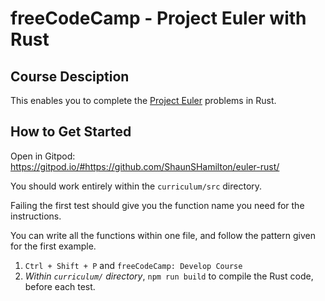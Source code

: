 # freeCodeCamp - Project Euler with Rust

## Course Desciption

This enables you to complete the [Project Euler](https://projecteuler.net/) problems in Rust.

## How to Get Started

Open in Gitpod: https://gitpod.io/#https://github.com/ShaunSHamilton/euler-rust/

You should work entirely within the `curriculum/src` directory.

Failing the first test should give you the function name you need for the instructions.

You can write all the functions within one file, and follow the pattern given for the first example.

1. `Ctrl + Shift + P` and `freeCodeCamp: Develop Course`
2. _Within `curriculum/` directory_, `npm run build` to compile the Rust code, before each test.
